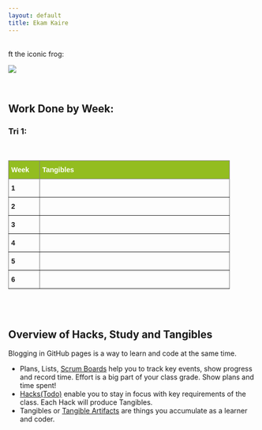 ```yaml
---
layout: default
title: Ekam Kaire
---
```


<br>
ft the iconic frog: 

![](https://i.pinimg.com/originals/83/ce/1e/83ce1e01b27c36bc241948cb3c2c555f.jpg)

<br> 

## Work Done by Week:
### Tri 1:

<br>

<style type="text/css">
.tg  {border-collapse:collapse;border-spacing:0;}
.tg td{border-color:black;border-style:solid;border-width:1px;font-family:Arial, sans-serif;font-size:14px;
  overflow:hidden;padding:10px 5px;word-break:normal;}
.tg th{border-color:black;border-style:solid;border-width:1px;font-family:Arial, sans-serif;font-size:14px;
  font-weight:normal;overflow:hidden;padding:10px 5px;word-break:normal;}
.tg .tg-mkpd{background-color:#93bd20;border-color:inherit;color:#ffffff;text-align:left;vertical-align:top}
.tg .tg-f15s{background-color:#93bd20;border-color:inherit;color:#ffffff;font-weight:bold;text-align:left;vertical-align:top}
.tg .tg-fymr{border-color:inherit;font-weight:bold;text-align:left;vertical-align:top}
.tg .tg-0pky{border-color:inherit;text-align:left;vertical-align:top}
</style>
<table class="tg" style="undefined;table-layout: fixed; width: 449px">
<colgroup>
<col style="width: 63px">
<col style="width: 386px">
</colgroup>
<thead>
  <tr>
    <th class="tg-mkpd"><span style="font-weight:bold">Week</span></th>
    <th class="tg-f15s">Tangibles</th>
  </tr>
</thead>
<tbody>
  <tr>
    <td class="tg-fymr">1</td>
    <td class="tg-0pky"></td>
  </tr>
  <tr>
    <td class="tg-fymr">2</td>
    <td class="tg-0pky"></td>
  </tr>
  <tr>
    <td class="tg-fymr">3</td>
    <td class="tg-0pky"></td>
  </tr>
  <tr>
    <td class="tg-fymr">4</td>
    <td class="tg-0pky"></td>
  </tr>
  <tr>
    <td class="tg-fymr">5</td>
    <td class="tg-0pky"></td>
  </tr>
  <tr>
    <td class="tg-fymr">6</td>
    <td class="tg-0pky"></td>
  </tr>
</tbody>
</table>

<br>
<br>

## Overview of Hacks, Study and Tangibles
Blogging in GitHub pages is a way to learn and code at the same time. 

- Plans, Lists, [Scrum Boards](https://clickup.com/blog/scrum-board/) help you to track key events, show progress and record time.  Effort is a big part of your class grade.  Show plans and time spent!
- [Hacks(Todo)](https://levelup.gitconnected.com/six-ultimate-daily-hacks-for-every-programmer-60f5f10feae) enable you to stay in focus with key requirements of the class.  Each Hack will produce Tangibles.
- Tangibles or [Tangible Artifacts](https://en.wikipedia.org/wiki/Artifact_(software_development)) are things you accumulate as a learner and coder. 
